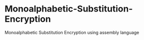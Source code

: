 # Monoalphabetic-Substitution-Encryption
Monoalphabetic Substitution Encryption using assembly language
